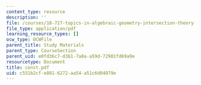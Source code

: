 ```yaml
---
content_type: resource
description: ''
file: /courses/18-727-topics-in-algebraic-geometry-intersection-theory-on-moduli-spaces-spring-2006/c551b2cfe8816272aa54a51c6d04079e_const.pdf
file_type: application/pdf
learning_resource_types: []
ocw_type: OCWFile
parent_title: Study Materials
parent_type: CourseSection
parent_uid: e0fd36c7-d361-7a8a-a59d-72901fd69a9e
resourcetype: Document
title: const.pdf
uid: c551b2cf-e881-6272-aa54-a51c6d04079e
---
```

